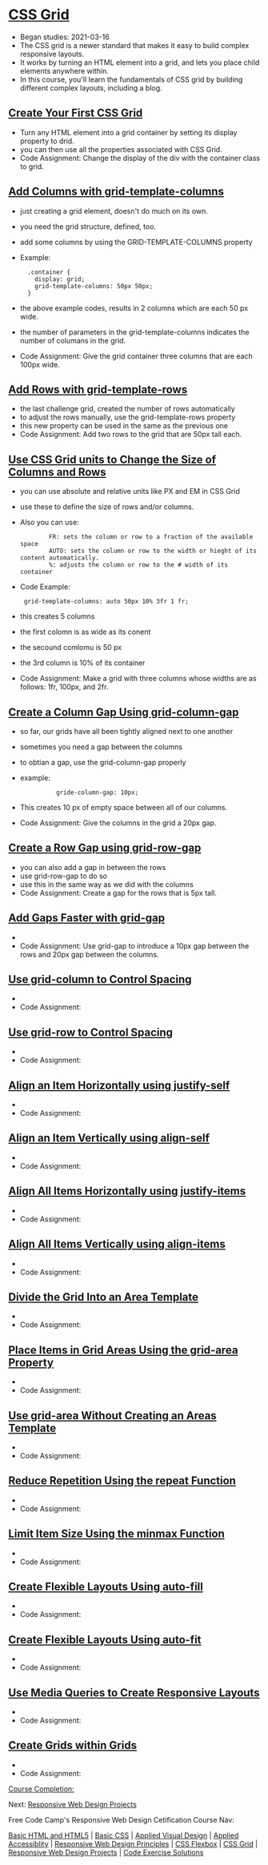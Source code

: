 # [CSS Grid](https://www.freecodecamp.org/learn/responsive-web-design/#css-grid)
* Began studies: 2021-03-16
* The CSS grid is a newer standard that makes it easy to build complex responsive layouts. 
* It works by turning an HTML element into a grid, and lets you place child elements anywhere within.
* In this course, you'll learn the fundamentals of CSS grid by building different complex layouts, including a blog.

## [Create Your First CSS Grid](https://www.freecodecamp.org/learn/responsive-web-design/css-grid/create-your-first-css-grid)
* Turn any HTML element into a grid container by setting its display property to drid. 
* you can then use all the properties associated with CSS Grid. 
* Code Assignment: Change the display of the div with the container class to grid.

## [Add Columns with grid-template-columns](https://www.freecodecamp.org/learn/responsive-web-design/css-grid/add-columns-with-grid-template-columns)
* just creating a grid element, doesn't do much on its own. 
* you need the grid structure, defined, too. 
* add some columns by using the GRID-TEMPLATE-COLUMNS property
* Example:

        .container {
          display: grid;
          grid-template-columns: 50px 50px;
        }
        
* the above example codes, results in 2 columns which are each 50 px wide.
* the number of parameters in the grid-template-columns indicates the number of columans in the grid.
* Code Assignment: Give the grid container three columns that are each 100px wide. 

## [Add Rows with grid-template-rows](https://www.freecodecamp.org/learn/responsive-web-design/css-grid/add-rows-with-grid-template-rows)
* the last challenge grid, created the number of rows automatically
* to adjust the rows manually, use the grid-template-rows property 
* this new property can be used in the same as the previous one 
* Code Assignment: Add two rows to the grid that are 50px tall each.

## [Use CSS Grid units to Change the Size of Columns and Rows](https://www.freecodecamp.org/learn/responsive-web-design/css-grid/use-css-grid-units-to-change-the-size-of-columns-and-rows)
* you can use absolute and relative units like PX and EM in CSS Grid
* use these to define the size of rows and/or columns.
* Also you can use:

              FR: sets the column or row to a fraction of the available space
              AUTO: sets the column or row to the width or hieght of its content automatically.
              %: adjusts the column or row to the # width of its container
              
*  Code Example:

        grid-template-columns: auto 50px 10% 3fr 1 fr; 
        
*  this creates 5 columns
*  the first colomn is as wide as its conent
*  the secound comlomu is 50 px
*  the 3rd column is 10% of its container
* Code Assignment: Make a grid with three columns whose widths are as follows: 1fr, 100px, and 2fr.

## [Create a Column Gap Using grid-column-gap](https://www.freecodecamp.org/learn/responsive-web-design/css-grid/create-a-column-gap-using-grid-column-gap) 
* so far, our grids have all been tightly aligned next to one another
* sometimes you need a gap between the columns 
* to obtian a gap, use the grid-column-gap properly
* example:

                gride-column-gap: 10px;
                
* This creates 10 px of empty space between all of our columns. 
* Code Assignment: Give the columns in the grid a 20px gap. 

## [Create a Row Gap using grid-row-gap](https://www.freecodecamp.org/learn/responsive-web-design/css-grid/create-a-row-gap-using-grid-row-gap)
* you can also add a gap in between the rows
* use grid-row-gap to do so 
* use this in the same way as we did with the columns
* Code Assignment: Create a gap for the rows that is 5px tall. 

## [Add Gaps Faster with grid-gap](https://www.freecodecamp.org/learn/responsive-web-design/css-grid/add-gaps-faster-with-grid-gap)
* 
* Code Assignment: Use grid-gap to introduce a 10px gap between the rows and 20px gap between the columns.

## [Use grid-column to Control Spacing](#)
* 
* Code Assignment: 

## [Use grid-row to Control Spacing](#)
* 
* Code Assignment: 

## [Align an Item Horizontally using justify-self](#)
* 
* Code Assignment: 

## [Align an Item Vertically using align-self](#)
* 
* Code Assignment: 

## [Align All Items Horizontally using justify-items](#)
* 
* Code Assignment: 

## [Align All Items Vertically using align-items](#)
* 
* Code Assignment: 

## [Divide the Grid Into an Area Template](#)
* 
* Code Assignment: 

## [Place Items in Grid Areas Using the grid-area Property](#)
* 
* Code Assignment: 

## [Use grid-area Without Creating an Areas Template](#)
* 
* Code Assignment: 

## [Reduce Repetition Using the repeat Function](#)
* 
* Code Assignment: 

## [Limit Item Size Using the minmax Function](#)
* 
* Code Assignment: 

## [Create Flexible Layouts Using auto-fill](#)
* 
* Code Assignment: 

## [Create Flexible Layouts Using auto-fit](#)
* 
* Code Assignment: 

## [Use Media Queries to Create Responsive Layouts](#)
* 
* Code Assignment: 

## [Create Grids within Grids](#)
* 
* Code Assignment: 

[Course Completion:](#)

Next: [Responsive Web Design Projects](#)

Free Code Camp's Responsive Web Design Cetification Course Nav: 

[Basic HTML and HTML5](https://github.com/EO4wellness/T-I-L/tree/main/HTML/free-code-camp-org#basic-html-and-html5) | [Basic CSS](https://github.com/EO4wellness/T-I-L/blob/main/HTML/free-code-camp-org/basic-css.md) | [Applied Visual Design](https://github.com/EO4wellness/T-I-L/blob/main/HTML/free-code-camp-org/Applied-Visual-Design.md) | [Applied Accessiblity](https://github.com/EO4wellness/T-I-L/blob/main/HTML/free-code-camp-org/Applied-Accessibility.md) | [Responsive Web Design Principles](https://github.com/EO4wellness/T-I-L/blob/main/HTML/free-code-camp-org/ResponsiveWebDesignPrinciples.md) | [CSS Flexbox](https://github.com/EO4wellness/T-I-L/blob/main/HTML/free-code-camp-org/CSS-Flexbox.md) | [CSS Grid](https://github.com/EO4wellness/T-I-L/blob/main/HTML/free-code-camp-org/CSS-Grid.md) | [Responsive Web Design Projects](https://github.com/EO4wellness/T-I-L/blob/main/HTML/free-code-camp-org/Responsive%20Web%20Design%20Projects.md) | [Code Exercise Solutions](https://github.com/EO4wellness/T-I-L/tree/main/HTML/free-code-camp-org/exercise-solutions)

